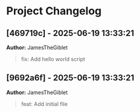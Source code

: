 # Project Changelog

## [469719c] - 2025-06-19 13:33:21
**Author:** JamesTheGiblet

> fix: Add hello world script

## [9692a6f] - 2025-06-19 13:33:21
**Author:** JamesTheGiblet

> feat: Add initial file
